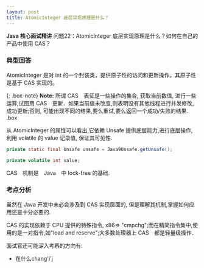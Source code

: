 ```yaml
---
layout: post
title: AtomicInteger 底层实现原理是什么？
---
```

**Java 核心面试精讲**
问题22：AtomicInteger 底层实现原理是什么？如何在自己的产品中使用 CAS？

### 典型回答
AtomicInteger 是对 int 的一个封装类，提供原子性的访问和更新操作，其原子性是基于 CAS 实现的。

{: .box-note}
**Note:** 所谓 CAS　表征是一些操作的集合, 获取当前数值, 进行一些运算,试图用 CAS　更新．如果当前值未改变,则表明没有其他线程进行并发修改,成功更新;否则, 可能出现不同的结果,要么重试,要么返回一个成功/失败的结果.
.box

从 AtomicInteger 的属性可以看出,它依赖 Unsafe 提供底层能力,进行底层操作, 利用 volatile 的 value 记录值, 保证其可见性.  

``` java
private static final Unsafe unsafe = Java9Unsafe.getUnsafe();

private volatile int value;
```  

CAS　机制是　Java　中 lock-free 的基础.

### 考点分析
虽然在 Java 开发中未必会涉及到 CAS 实现层面的, 但是理解其机制,掌握如何应用还是十分必要的.

CAS 的实现依赖于 CPU 提供的特殊指令, x86=> "cmpchg";而在精简指令集中,使用的是一对指令,如"load and reserve";大多数处理器上 CAS　都是轻量级操作．

面试官还可能深入考察的方向有:
* 在什么chang'i'j